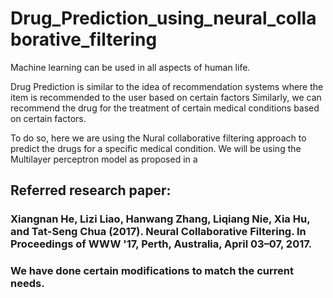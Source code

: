 # Drug_Prediction_using_neural_collaborative_filtering
Machine learning can be used in all aspects of human life. 

Drug Prediction is similar to the idea of recommendation systems where the item is recommended to the user based on certain factors  Similarly, we can recommend the drug for the treatment of certain medical conditions based on certain factors. 

To do so, here we are using the Nural collaborative filtering approach to predict the drugs for a specific medical condition. We will be using the Multilayer perceptron model as proposed in a 

## Referred research paper: 
### Xiangnan He, Lizi Liao, Hanwang Zhang, Liqiang Nie, Xia Hu, and Tat-Seng Chua (2017). Neural Collaborative Filtering. In Proceedings of WWW '17, Perth, Australia, April 03–07, 2017.


### We have done certain modifications to match the current needs.
